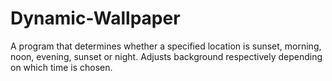 # Dynamic-Wallpaper
A program that determines whether a specified location is sunset, morning, noon, evening, sunset or night. Adjusts background respectively depending on which time is chosen.
